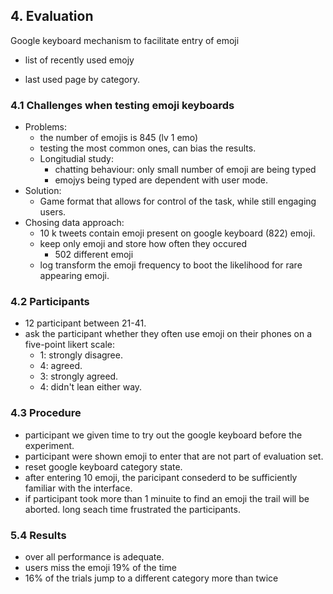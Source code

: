 ## 4. Evaluation

Google keyboard mechanism to facilitate entry of emoji

* list of recently used emojy 

* last used page by category.

  

### 4.1 Challenges when testing emoji keyboards

* Problems:
  * the number of emojis is 845  (lv 1 emo)  
  * testing the most common ones, can bias the results.
  * Longitudial study:
    *  chatting behaviour: only small number of emoji are being typed 
    * emojys being typed  are dependent with user mode.
* Solution:
  * Game format that allows for control of the task, while still engaging users.
* Chosing data approach:
  * 10 k tweets contain emoji present on google keyboard (822) emoji.
  * keep only emoji and store how often they occured
    * 502 different emoji
  * log transform the emoji frequency to boot the likelihood for rare appearing emoji.



### 4.2 Participants

* 12 participant between 21-41.
* ask the participant whether they often use emoji on their phones on a five-point likert scale:
  * 1:  strongly disagree.
  * 4:  agreed.
  * 3: strongly agreed.
  * 4: didn't lean either way.

### 4.3 Procedure

* participant we given time to try out the google keyboard before the experiment.
* participant were shown emoji to enter that are not part of evaluation set.
* reset google keyboard category state.
* after entering 10 emoji, the paricipant consederd to be sufficiently familiar with the interface.
* if participant took more than 1 minuite to find an emoji the trail will be aborted. long seach time frustrated the participants.

### 5.4 Results

* over all performance is adequate.
* users miss the emoji 19% of the time
* 16% of the trials jump to a different category more than twice 

